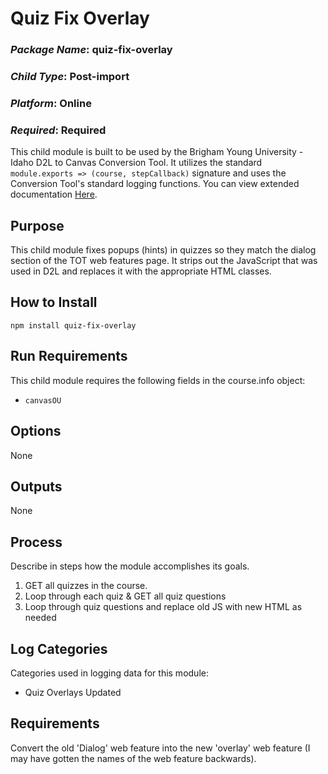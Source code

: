 # Quiz Fix Overlay
### *Package Name*: quiz-fix-overlay
### *Child Type*: Post-import
### *Platform*: Online
### *Required*: Required

This child module is built to be used by the Brigham Young University - Idaho D2L to Canvas Conversion Tool. It utilizes the standard `module.exports => (course, stepCallback)` signature and uses the Conversion Tool's standard logging functions. You can view extended documentation [Here](https://github.com/byuitechops/d2l-to-canvas-conversion-tool/tree/master/documentation).

## Purpose
This child module fixes popups (hints) in quizzes so they match the dialog section of the TOT web features page. It strips out the JavaScript that was used in D2L and replaces it with the appropriate HTML classes.

## How to Install

```
npm install quiz-fix-overlay
```

## Run Requirements
This child module requires the following fields in the course.info object:
* `canvasOU`

## Options
None

## Outputs
None 

## Process
Describe in steps how the module accomplishes its goals.

1. GET all quizzes in the course.
2. Loop through each quiz & GET all quiz questions
3. Loop through quiz questions and replace old JS with new HTML as needed

## Log Categories
Categories used in logging data for this module:

- Quiz Overlays Updated

## Requirements

Convert the old 'Dialog' web feature into the new 'overlay' web feature (I may have gotten the names of the web feature backwards).